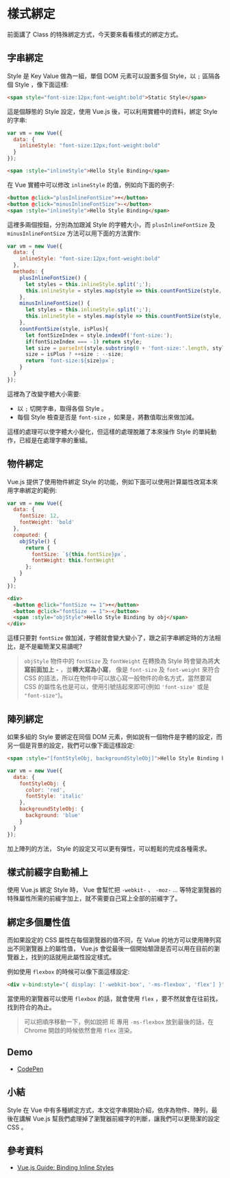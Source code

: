 # 樣式綁定

前面講了 Class 的特殊綁定方式，今天要來看看樣式的綁定方式。

## 字串綁定

Style 是 Key Value 做為一組，單個 DOM 元素可以設置多個 Style，以 `;` 區隔各個 Style ，像下面這樣:

```html
<span style="font-size:12px;font-weight:bold">Static Style</span>
```

這是個靜態的 Style 設定，使用 Vue.js 後，可以利用實體中的資料，綁定 Style 的字串:

```js
var vm = new Vue({
  data: {
    inlineStyle: "font-size:12px;font-weight:bold"
  }
});
```

```html
<span :style="inlineStyle">Hello Style Binding</span>
```

在 Vue 實體中可以修改 `inlineStyle` 的值，例如向下面的例子:

```html
<button @click="plusInlineFontSize">+</button>
<button @click="minusInlineFontSize">-</button>
<span :style="inlineStyle">Hello Style Binding</span>
```

這裡多兩個按鈕，分別為加跟減 Style 的字體大小，而 `plusInlineFontSize` 及 `minusInlineFontSize` 方法可以用下面的方法實作:

```js
var vm = new Vue({
  data: {
    inlineStyle: "font-size:12px;font-weight:bold"
  },
  methods: {
    plusInlineFontSize() {
      let styles = this.inlineStyle.split(';');
      this.inlineStyle = styles.map(style => this.countFontSize(style, true)).join(';');
    },
    minusInlineFontSize() {
      let styles = this.inlineStyle.split(';');
      this.inlineStyle = styles.map(style => this.countFontSize(style, false)).join(';');
    },
    countFontSize(style, isPlus){
      let fontSizeIndex = style.indexOf('font-size:');
      if(fontSizeIndex === -1) return style;
      let size = parseInt(style.substring(0 + 'font-size:'.length, style.indexOf('px')));
      size = isPlus ? ++size : --size;
      return `font-size:${size}px`;
    }
  }
});
```

這裡為了改變字體大小需要:

* 以 `;` 切開字串，取得各個 Style 。
* 每個 Style 檢查是否是 `font-size` ，如果是，將數值取出來做加減。

這樣的處理可以使字體大小變化，但這樣的處理脫離了本來操作 Style 的單純動作，已經是在處理字串的重組。

## 物件綁定

Vue.js 提供了使用物件綁定 Style 的功能，例如下面可以使用計算屬性改寫本來用字串綁定的範例:

```js
var vm = new Vue({
  data: {
    fontSize: 12,
    fontWeight: 'bold'
  },
  computed: {
    objStyle() {
      return {
        fontSize: `${this.fontSize}px`,
        fontWeight: this.fontWeight
      };
    }
  }
});
```

```html
<div>
  <button @click="fontSize += 1">+</button>
  <button @click="fontSize -= 1">-</button>
  <span :style="objStyle">Hello Style Binding by obj</span> 
</div> 
```

這樣只要對 `fontSize` 做加減，字體就會變大變小了，跟之前字串綁定時的方法相比，是不是繼簡潔又易讀呢?

> `objStyle` 物件中的 `fontSize` 及 `fontWeight` 在轉換為 Style 時會變為將**大寫前面加上 `-`** ，並**轉大寫為小寫**， 像是 `font-size` 及 `font-weight` 來符合 CSS 的語法，所以在物件中可以放心寫一般物件的命名方式，當然要寫 CSS 的屬性名也是可以，使用引號括起來即可(例如 `'font-size'` 或是 `"font-size"`)。

## 陣列綁定

如果多組的 Style 要綁定在同個 DOM 元素，例如說有一個物件是字體的設定，而另一個是背景的設定，我們可以像下面這樣設定:

```html
<span :style="[fontStyleObj, backgroundStyleObj]">Hello Style Binding by arr</span>
```

```js
var vm = new Vue({
  data: {
    fontStyleObj: {
      color: 'red',
      fontStyle: 'italic'
    },
    backgroundStyleObj: {
      background: 'blue'
    }
  }
});
```

加上陣列的方法， Style 的設定又可以更有彈性，可以輕鬆的完成各種需求。

## 樣式前綴字自動補上

使用 Vue.js 綁定 Style 時， Vue 會幫忙把 `-webkit-` 、 `-moz-` ... 等特定瀏覽器的特殊屬性所需的前綴字加上，就不需要自己寫上全部的前綴字了。

## 綁定多個屬性值

而如果設定的 CSS 屬性在每個瀏覽器的值不同，在 Value 的地方可以使用陣列寫出不同瀏覽器上的屬性值， Vue.js 會從最後一個開始驗證是否可以用在目前的瀏覽器上，找到的話就用此屬性設定樣式。

例如使用 `flexbox` 的時候可以像下面這樣設定:

```html
<div v-bind:style="{ display: ['-webkit-box', '-ms-flexbox', 'flex'] }"></div>
```

當使用的瀏覽器可以使用 `flexbox` 的話，就會使用 `flex` ，要不然就會在往前找，找到符合的為止。

> 可以把順序移動一下，例如說把 IE 專用 `-ms-flexbox` 放到最後的話，在 Chrome 開啟的時候依然會用 `flex` 渲染。

## Demo

* [CodePen](https://codepen.io/peterhpchen/pen/KGbazN)

## 小結

Style 在 Vue 中有多種綁定方式，本文從字串開始介紹，依序為物件、陣列，最後在講解 Vue.js 幫我們處理掉了瀏覽器前綴字的判斷，讓我們可以更簡潔的設定 CSS 。

## 參考資料

* [Vue.js Guide: Binding Inline Styles](https://vuejs.org/v2/guide/class-and-style.html#Binding-Inline-Styles)